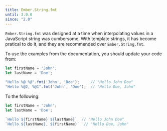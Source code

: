 ```yaml
---
title: Ember.String.fmt
until: 3.0.0
since: "2.0"
---
```



`Ember.String.fmt` was designed at a time when interpolating values in a JavaScript
string was cumbersome. With template strings, it has become pratical to do it, and
they are recommended over `Ember.String.fmt`.

To use the examples from the documentation, you should update your code from:

```javascript
let firstName = 'John';
let lastName = 'Doe';

"Hello %@ %@".fmt('John', 'Doe');     // "Hello John Doe"
"Hello %@2, %@1".fmt('John', 'Doe');  // "Hello Doe, John"
```

To the following:

```javascript
let firstName = 'John';
let lastName = 'Doe';

`Hello ${firstName} ${lastName}`  // "Hello John Doe"
`Hello ${lastName}, ${firstName}`  // "Hello Doe, John"
```

